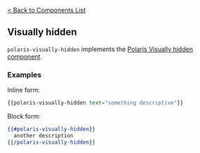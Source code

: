 [< Back to Components List](../README.md#components)

## Visually hidden

`polaris-visually-hidden` implements the [Polaris Visually hidden component](https://polaris.shopify.com/components/titles-and-text/visually-hidden).

### Examples

Inline form:

```hbs
{{polaris-visually-hidden text="something descriptive"}}
```

Block form:

```hbs
{{#polaris-visually-hidden}}
  another description
{{/polaris-visually-hidden}}
```
